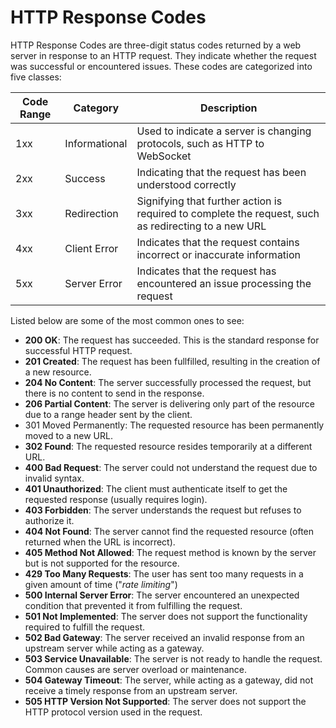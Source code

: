 # HTTP Response Codes

HTTP Response Codes are three-digit status codes returned by a web server in response to an HTTP request. They indicate whether the request was successful or encountered issues. These codes are categorized into five classes:

| Code Range | Category      | Description                                                                                          |
| ---------- | ------------- | ---------------------------------------------------------------------------------------------------- |
| 1xx        | Informational | Used to indicate a server is changing protocols, such as HTTP to WebSocket                           |
| 2xx        | Success       | Indicating that the request has been understood correctly                                            |
| 3xx        | Redirection   | Signifying that further action is required to complete the request, such as redirecting to a new URL |
| 4xx        | Client Error  | Indicates that the request contains incorrect or inaccurate information                              |
| 5xx        | Server Error  | Indicates that the request has encountered an issue processing the request                           |

Listed below are some of the most common ones to see:

* **200 OK**: The request has succeeded. This is the standard response for successful HTTP request.
* **201 Created**: The request has been fullfilled, resulting in the creation of a new resource.
* **204 No Content**: The server successfully processed the request, but there is no content to send in the response.
* **206 Partial Content**: The server is delivering only part of the resource due to a range header sent by the client.
* 301 Moved Permanently: The requested resource has been permanently moved to a new URL.&#x20;
* **302 Found**: The requested resource resides temporarily at a different URL.
* **400 Bad Request**: The server could not understand the request due to invalid syntax.&#x20;
* **401 Unauthorized**: The client must authenticate itself to get the requested response (usually requires login).&#x20;
* **403 Forbidden**: The server understands the request but refuses to authorize it.&#x20;
* **404 Not Found**: The server cannot find the requested resource (often returned when the URL is incorrect).&#x20;
* **405 Method Not Allowed**: The request method is known by the server but is not supported for the resource.
* **429 Too Many Requests**: The user has sent too many requests in a given amount of time ("_rate limiting_")
* **500 Internal Server Error**: The server encountered an unexpected condition that prevented it from fulfilling the request.&#x20;
* **501 Not Implemented**: The server does not support the functionality required to fulfill the request.&#x20;
* **502 Bad Gateway**: The server received an invalid response from an upstream server while acting as a gateway.&#x20;
* **503 Service Unavailable**: The server is not ready to handle the request. Common causes are server overload or maintenance.&#x20;
* **504 Gateway Timeout**: The server, while acting as a gateway, did not receive a timely response from an upstream server.&#x20;
* **505 HTTP Version Not Supported**: The server does not support the HTTP protocol version used in the request.
